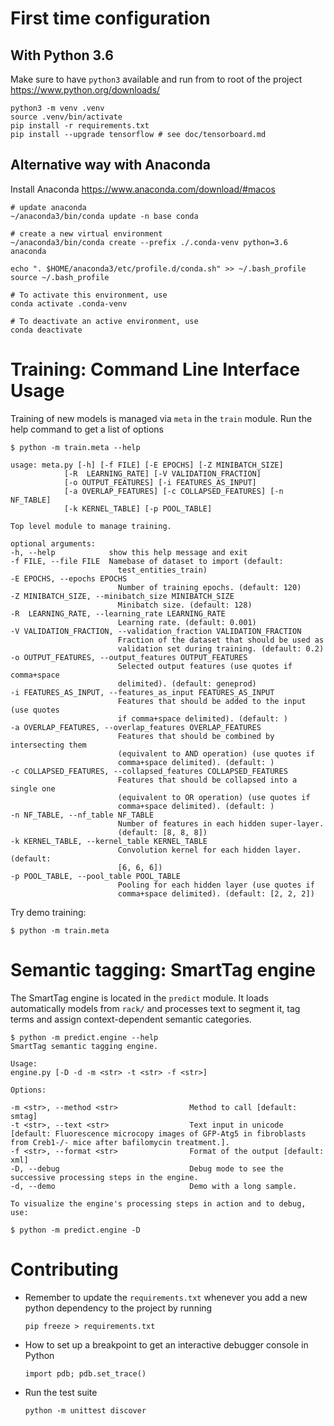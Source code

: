 # First time configuration
## With Python 3.6

Make sure to have `python3` available and run from to root of the project https://www.python.org/downloads/

    python3 -m venv .venv
    source .venv/bin/activate
    pip install -r requirements.txt
    pip install --upgrade tensorflow # see doc/tensorboard.md

## Alternative way with Anaconda
Install Anaconda https://www.anaconda.com/download/#macos

    # update anaconda
    ~/anaconda3/bin/conda update -n base conda

    # create a new virtual environment
    ~/anaconda3/bin/conda create --prefix ./.conda-venv python=3.6 anaconda

    echo ". $HOME/anaconda3/etc/profile.d/conda.sh" >> ~/.bash_profile
    source ~/.bash_profile

    # To activate this environment, use
    conda activate .conda-venv

    # To deactivate an active environment, use
    conda deactivate


# Training: Command Line Interface Usage

Training of new models is managed via `meta` in the `train` module. Run the help command to get a list of options

    $ python -m train.meta --help

    usage: meta.py [-h] [-f FILE] [-E EPOCHS] [-Z MINIBATCH_SIZE]
                [-R  LEARNING_RATE] [-V VALIDATION_FRACTION]
                [-o OUTPUT_FEATURES] [-i FEATURES_AS_INPUT]
                [-a OVERLAP_FEATURES] [-c COLLAPSED_FEATURES] [-n NF_TABLE]
                [-k KERNEL_TABLE] [-p POOL_TABLE]

    Top level module to manage training.

    optional arguments:
    -h, --help            show this help message and exit
    -f FILE, --file FILE  Namebase of dataset to import (default:
                            test_entities_train)
    -E EPOCHS, --epochs EPOCHS
                            Number of training epochs. (default: 120)
    -Z MINIBATCH_SIZE, --minibatch_size MINIBATCH_SIZE
                            Minibatch size. (default: 128)
    -R  LEARNING_RATE, --learning_rate LEARNING_RATE
                            Learning rate. (default: 0.001)
    -V VALIDATION_FRACTION, --validation_fraction VALIDATION_FRACTION
                            Fraction of the dataset that should be used as
                            validation set during training. (default: 0.2)
    -o OUTPUT_FEATURES, --output_features OUTPUT_FEATURES
                            Selected output features (use quotes if comma+space
                            delimited). (default: geneprod)
    -i FEATURES_AS_INPUT, --features_as_input FEATURES_AS_INPUT
                            Features that should be added to the input (use quotes
                            if comma+space delimited). (default: )
    -a OVERLAP_FEATURES, --overlap_features OVERLAP_FEATURES
                            Features that should be combined by intersecting them
                            (equivalent to AND operation) (use quotes if
                            comma+space delimited). (default: )
    -c COLLAPSED_FEATURES, --collapsed_features COLLAPSED_FEATURES
                            Features that should be collapsed into a single one
                            (equivalent to OR operation) (use quotes if
                            comma+space delimited). (default: )
    -n NF_TABLE, --nf_table NF_TABLE
                            Number of features in each hidden super-layer.
                            (default: [8, 8, 8])
    -k KERNEL_TABLE, --kernel_table KERNEL_TABLE
                            Convolution kernel for each hidden layer. (default:
                            [6, 6, 6])
    -p POOL_TABLE, --pool_table POOL_TABLE
                            Pooling for each hidden layer (use quotes if
                            comma+space delimited). (default: [2, 2, 2])

Try demo training:

    $ python -m train.meta


# Semantic tagging: SmartTag engine

The SmartTag engine is located in the `predict` module. It loads automatically models from `rack/` and processes text to segment it, tag terms and assign context-dependent semantic categories.

    $ python -m predict.engine --help
    SmartTag semantic tagging engine.

    Usage:
    engine.py [-D -d -m <str> -t <str> -f <str>]

    Options:

    -m <str>, --method <str>                Method to call [default: smtag]
    -t <str>, --text <str>                  Text input in unicode [default: Fluorescence microcopy images of GFP-Atg5 in fibroblasts from Creb1-/- mice after bafilomycin treatment.].
    -f <str>, --format <str>                Format of the output [default: xml]
    -D, --debug                             Debug mode to see the successive processing steps in the engine.
    -d, --demo                              Demo with a long sample.

    To visualize the engine's processing steps in action and to debug, use:

    $ python -m predict.engine -D


# Contributing

* Remember to update the `requirements.txt` whenever you add a new python dependency to the project by running

    ```
    pip freeze > requirements.txt
    ```

* How to set up a breakpoint to get an interactive debugger console in Python

    ```
    import pdb; pdb.set_trace()
    ```

* Run the test suite

    ```
    python -m unittest discover
    ```
